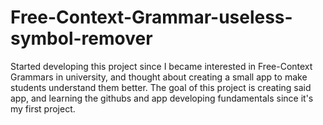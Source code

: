 # Free-Context-Grammar-useless-symbol-remover
Started developing this project since I became interested in Free-Context Grammars in university, and thought about creating a small app to make students understand them better.
The goal of this project is creating said app, and learning the githubs and app developing fundamentals since it's my first project.
